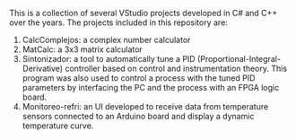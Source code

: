 This is a collection of several VStudio projects developed in C# and C++ over the years. 
The projects included in this repository are:
1. CalcComplejos: a complex number calculator
2. MatCalc: a 3x3 matrix calculator
3. Sintonizador: a tool to automatically tune a PID (Proportional-Integral-Derivative) controller based on control and instrumentation theory. This program was also used to control a process with the tuned PID parameters by interfacing the PC and the process with an FPGA logic board.
4. Monitoreo-refri: an UI developed to receive data from temperature sensors connected to an Arduino board and display a dynamic temperature curve.
